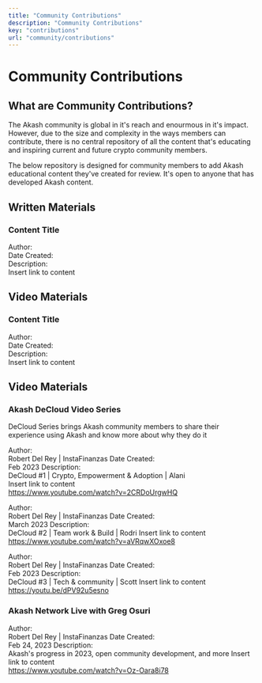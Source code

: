 ```yaml
---
title: "Community Contributions"
description: "Community Contributions"
key: "contributions"
url: "community/contributions"
---
```


# Community Contributions

## What are Community Contributions?
The Akash community is global in it's reach and enourmous in it's impact. However, due to the size and complexity in the ways members can contribute,
there is no central repository of all the content that's educating and inspiring current and future crypto community members. 

The below repository is designed for community members to add Akash educational content they've created for review. It's open to anyone that has developed Akash content.

## Written Materials

### Content Title

Author:<br />
Date Created:<br />
Description:<br />
Insert link to content<br />

## Video Materials

### Content Title

Author:<br />
Date Created:<br />
Description:<br />
Insert link to content<br />

## Video Materials

### Akash DeCloud Video Series
DeCloud Series brings Akash community members to share their experience using Akash and know more about why they do it

Author:<br /> Robert Del Rey | InstaFinanzas 
Date Created:<br /> Feb 2023
Description:<br /> DeCloud #1 | Crypto, Empowerment & Adoption | Alani  
Insert link to content<br /> https://www.youtube.com/watch?v=2CRDoUrgwHQ

Author:<br /> Robert Del Rey | InstaFinanzas 
Date Created:<br /> March 2023
Description:<br /> DeCloud #2 | Team work & Build | Rodri
Insert link to content<br /> https://www.youtube.com/watch?v=aVRqwXOxoe8

Author:<br /> Robert Del Rey | InstaFinanzas 
Date Created:<br /> Feb 2023
Description:<br /> DeCloud #3 | Tech & community | Scott
Insert link to content<br /> https://youtu.be/dPV92u5esno

### Akash Network Live with Greg Osuri
Author:<br /> Robert Del Rey | InstaFinanzas 
Date Created:<br /> Feb 24, 2023
Description:<br /> Akash's progress in 2023, open community development, and more
Insert link to content<br /> https://www.youtube.com/watch?v=Oz-Oara8i78
